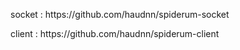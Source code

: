 <p>socket : https://github.com/haudnn/spiderum-socket</p>
<p>client : https://github.com/haudnn/spiderum-client</p>
